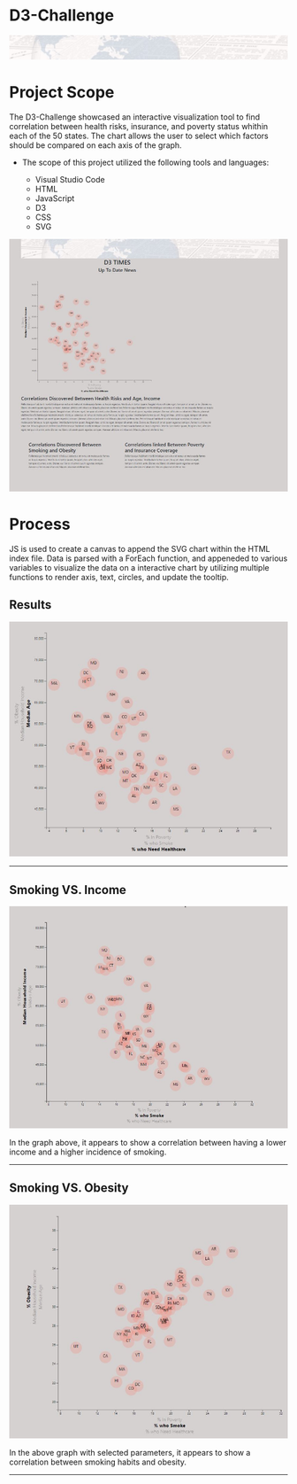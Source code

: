 # D3-Challenge

![D3 photo](https://github.com/Cosette3737/D3-Challenge/blob/main/D3_data_journalism/StarterCode/assets/js/newsphoto.jpg)


# Project Scope

The D3-Challenge showcased an interactive visualization tool to find correlation between health risks, insurance, and poverty status whithin each of the 50 states.  The chart allows the user to select which factors should be compared on each axis of the graph. 

* The scope of this project utilized the following tools and languages:
   
   - Visual Studio Code
    - HTML
    - JavaScript
    - D3 
    - CSS
    - SVG
 
 
 ![dashboard](https://github.com/Cosette3737/D3-Challenge/blob/main/D3_data_journalism/StarterCode/assets/js/complete.JPG)
 
# Process
JS is used to create a canvas to append the SVG chart within the HTML index file.  Data is parsed with a ForEach function, and appeneded to various variables to visualize the data on a interactive chart by utilizing multiple functions to render axis, text, circles, and update the tooltip. 


## Results ##
![D3 BarChart](https://github.com/Cosette3737/D3-Challenge/blob/main/D3_data_journalism/StarterCode/assets/js/completedgraph.JPG)


------------------------------------------------------------------------------------------------------------------------------------------------------------------------------------

## Smoking VS. Income ##
![Graph](https://github.com/Cosette3737/D3-Challenge/blob/main/D3_data_journalism/StarterCode/assets/js/smokingincome.JPG)

In the graph above, it appears to show a correlation between having a lower income and a higher incidence of smoking. 

-------------------------------------------------------------------------------------------------------------------------------------------------------------------------------------
## Smoking VS. Obesity ##
![Graph](https://github.com/Cosette3737/D3-Challenge/blob/main/D3_data_journalism/StarterCode/assets/js/smokingobesity.JPG)

In the above graph with selected parameters, it appears to show a correlation between smoking habits and obesity. 


---------------------------------------------------------------------------------------------------------------------------------------------------------------------------------
